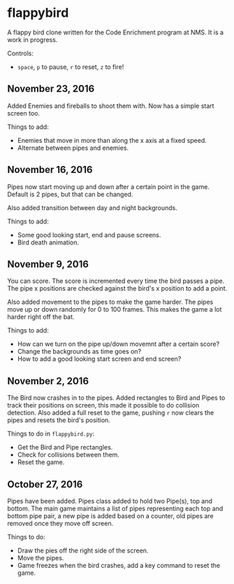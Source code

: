 # flappybird

A flappy bird clone written for the Code Enrichment program at NMS. It is a work in progress.

Controls:
* ```space```, ```p``` to pause, ```r``` to reset, ```z``` to fire!

## November 23, 2016

Added Enemies and fireballs to shoot them with. Now has a simple start screen too.

Things to add:
- Enemies that move in more than along the x axis at a fixed speed.
- Alternate between pipes and enemies.

## November 16, 2016

Pipes now start moving up and down after a certain point in the game. Default is 2 pipes, but that can be changed.

Also added transition between day and night backgrounds.

Things to add:
- Some good looking start, end and pause screens.
- Bird death animation.

## November 9, 2016

You can score. The score is incremented every time the bird passes a pipe. The pipe x positions are checked against the
bird's x position to add a point.

Also added movement to the pipes to make the game harder. The pipes move up or down randomly for 0 to 100 frames. This
makes the game a lot harder right off  the bat.

Things to add:
- How can we turn on the pipe up/down movemnt after a certain score?
- Change the backgrounds as time goes on?
- How to add a good looking start screen and end screen?

## November 2, 2016

The Bird now crashes in to the pipes. Added rectangles to Bird and Pipes to track their positions on screen, this made
it possible to do collision detection. Also added a full reset to the game, pushing ```r``` now clears the pipes and
resets the bird's position.

Things to do in ```flappybird.py```:
- Get the Bird and Pipe rectangles.
- Check for collisions between them.
- Reset the game.

## October 27, 2016

Pipes have been added. Pipes class added to hold two Pipe(s), top and bottom. The main game maintains a list of pipes
representing each top and bottom pipe pair, a new pipe is added based on a counter, old pipes are removed once they
move off screen.

Things to do:
- Draw the pies off the right side of the screen.
- Move the pipes.
- Game freezes when the bird crashes, add a key command to reset the game.
